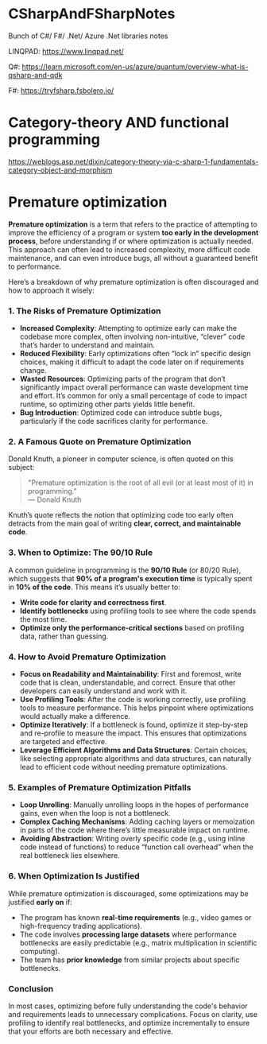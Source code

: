 # CSharpAndFSharpNotes

Bunch of C#/ F#/ .Net/ Azure .Net libraries notes<br>

LINQPAD: https://www.linqpad.net/<br>

Q#: https://learn.microsoft.com/en-us/azure/quantum/overview-what-is-qsharp-and-qdk

F#: https://tryfsharp.fsbolero.io/

# Category-theory AND functional programming
https://weblogs.asp.net/dixin/category-theory-via-c-sharp-1-fundamentals-category-object-and-morphism

# Premature optimization

**Premature optimization** is a term that refers to the practice of attempting to improve the efficiency of a program or system **too early in the development process**, before understanding if or where optimization is actually needed. This approach can often lead to increased complexity, more difficult code maintenance, and can even introduce bugs, all without a guaranteed benefit to performance.

Here’s a breakdown of why premature optimization is often discouraged and how to approach it wisely:

### 1. **The Risks of Premature Optimization**

   - **Increased Complexity**: Attempting to optimize early can make the codebase more complex, often involving non-intuitive, “clever” code that’s harder to understand and maintain.
   - **Reduced Flexibility**: Early optimizations often “lock in” specific design choices, making it difficult to adapt the code later on if requirements change.
   - **Wasted Resources**: Optimizing parts of the program that don’t significantly impact overall performance can waste development time and effort. It’s common for only a small percentage of code to impact runtime, so optimizing other parts yields little benefit.
   - **Bug Introduction**: Optimized code can introduce subtle bugs, particularly if the code sacrifices clarity for performance.

### 2. **A Famous Quote on Premature Optimization**

Donald Knuth, a pioneer in computer science, is often quoted on this subject:

> "Premature optimization is the root of all evil (or at least most of it) in programming."  
> — Donald Knuth

Knuth’s quote reflects the notion that optimizing code too early often detracts from the main goal of writing **clear, correct, and maintainable code**.

### 3. **When to Optimize: The 90/10 Rule**

A common guideline in programming is the **90/10 Rule** (or 80/20 Rule), which suggests that **90% of a program's execution time** is typically spent in **10% of the code**. This means it’s usually better to:

   - **Write code for clarity and correctness first**.
   - **Identify bottlenecks** using profiling tools to see where the code spends the most time.
   - **Optimize only the performance-critical sections** based on profiling data, rather than guessing.

### 4. **How to Avoid Premature Optimization**

   - **Focus on Readability and Maintainability**: First and foremost, write code that is clean, understandable, and correct. Ensure that other developers can easily understand and work with it.
   - **Use Profiling Tools**: After the code is working correctly, use profiling tools to measure performance. This helps pinpoint where optimizations would actually make a difference.
   - **Optimize Iteratively**: If a bottleneck is found, optimize it step-by-step and re-profile to measure the impact. This ensures that optimizations are targeted and effective.
   - **Leverage Efficient Algorithms and Data Structures**: Certain choices, like selecting appropriate algorithms and data structures, can naturally lead to efficient code without needing premature optimizations.

### 5. **Examples of Premature Optimization Pitfalls**

   - **Loop Unrolling**: Manually unrolling loops in the hopes of performance gains, even when the loop is not a bottleneck.
   - **Complex Caching Mechanisms**: Adding caching layers or memoization in parts of the code where there’s little measurable impact on runtime.
   - **Avoiding Abstraction**: Writing overly specific code (e.g., using inline code instead of functions) to reduce “function call overhead” when the real bottleneck lies elsewhere.

### 6. **When Optimization Is Justified**

While premature optimization is discouraged, some optimizations may be justified **early on** if:
   - The program has known **real-time requirements** (e.g., video games or high-frequency trading applications).
   - The code involves **processing large datasets** where performance bottlenecks are easily predictable (e.g., matrix multiplication in scientific computing).
   - The team has **prior knowledge** from similar projects about specific bottlenecks.

### Conclusion

In most cases, optimizing before fully understanding the code's behavior and requirements leads to unnecessary complications. Focus on clarity, use profiling to identify real bottlenecks, and optimize incrementally to ensure that your efforts are both necessary and effective.
